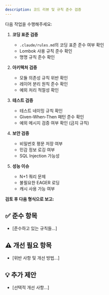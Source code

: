 ```yaml
---
description: 코드 리뷰 및 규칙 준수 검증
---
```


다음 작업을 수행해주세요:

1. **코딩 표준 검증**
   - `.claude/rules.md`의 코딩 표준 준수 여부 확인
   - Lombok 사용 규칙 준수 확인
   - 명명 규칙 준수 확인

2. **아키텍처 검증**
   - 모듈 의존성 규칙 위반 확인
   - 레이어 분리 원칙 준수 확인
   - 예외 처리 적절성 확인

3. **테스트 검증**
   - 테스트 네이밍 규칙 확인
   - Given-When-Then 패턴 준수 확인
   - 예외 메시지 검증 여부 확인 (금지 규칙)

4. **보안 검증**
   - 비밀번호 평문 저장 여부
   - 민감 정보 로깅 여부
   - SQL Injection 가능성

5. **성능 이슈**
   - N+1 쿼리 문제
   - 불필요한 EAGER 로딩
   - 캐시 사용 가능 여부

**검토 후 다음 형식으로 보고:**

## ✅ 준수 항목
- [준수하고 있는 규칙들...]

## ⚠️ 개선 필요 항목
- [위반 사항 및 개선 방법...]

## 💡 추가 제안
- [선택적 개선 사항...]
